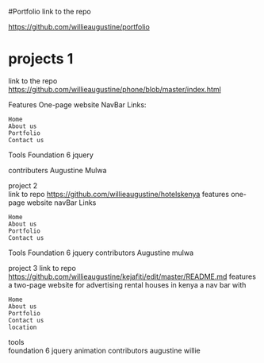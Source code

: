 
#Portfolio
link to the repo

https://github.com/willieaugustine/portfolio

# projects 1

link to the repo
https://github.com/willieaugustine/phone/blob/master/index.html

Features One-page website NavBar Links:

    Home
    About us
    Portfolio
    Contact us

Tools Foundation 6 jquery

contributers
Augustine Mulwa
  
  project 2         
         link to repo
        https://github.com/willieaugustine/hotelskenya
         features one-page website navBar Links
  
    Home
    About us
    Portfolio
    Contact us

  Tools Foundation 6 jquery
  contributors
  Augustine mulwa
  
  
  project 3
         link to repo
         https://github.com/willieaugustine/kejafiti/edit/master/README.md
        features a two-page website for advertising rental houses in kenya
        a nav bar with 
 
    Home
    About us
    Portfolio
    Contact us
    location
  tools         
        foundation 6 jquery
        animation
        contributors
        augustine willie
  
  
